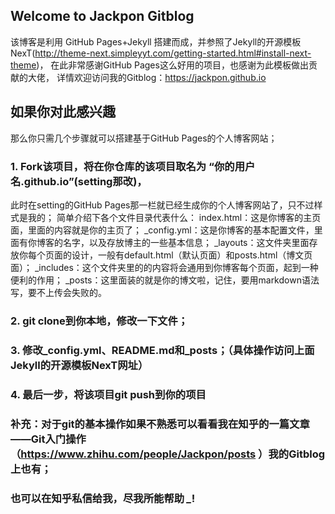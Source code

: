 ## Welcome to Jackpon Gitblog
该博客是利用 GitHub Pages+Jekyll 搭建而成，并参照了Jekyll的开源模板NexT(http://theme-next.simpleyyt.com/getting-started.html#install-next-theme)，
在此非常感谢GitHub Pages这么好用的项目，也感谢为此模板做出贡献的大佬，
详情欢迎访问我的Gitblog：https://jackpon.github.io

## 如果你对此感兴趣
那么你只需几个步骤就可以搭建基于GitHub Pages的个人博客网站；

### 1. Fork该项目，将在你仓库的该项目取名为 “你的用户名.github.io”(setting那改)，
此时在setting的GitHub Pages那一栏就已经生成你的个人博客网站了，只不过样式是我的；
简单介绍下各个文件目录代表什么：
index.html：这是你博客的主页面，里面的内容就是你的主页了；
_config.yml：这是你博客的基本配置文件，里面有你博客的名字，以及存放博主的一些基本信息；
_layouts：这文件夹里面存放你每个页面的设计，一般有default.html（默认页面）和posts.html（博文页面）；
_includes：这个文件夹里的的内容将会通用到你博客每个页面，起到一种便利的作用；
_posts：这里面装的就是你的博文啦，记住，要用markdown语法写，要不上传会失败的。
### 2. git clone到你本地，修改一下文件；
### 3. 修改_config.yml、README.md和_posts；（具体操作访问上面Jekyll的开源模板NexT网址）
### 4. 最后一步，将该项目git push到你的项目

### 补充：对于git的基本操作如果不熟悉可以看看我在知乎的一篇文章——Git入门操作（https://www.zhihu.com/people/Jackpon/posts ）我的Gitblog上也有；
### 也可以在知乎私信给我，尽我所能帮助 *_*!

